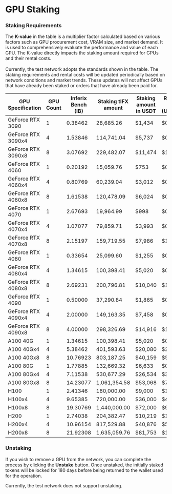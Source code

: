 # GPU Staking

### **Staking Requirements**

The **K-value** in the table is a multiplier factor calculated based on various factors such as GPU procurement cost, VRAM size, and market demand. It is used to comprehensively evaluate the performance and value of each GPU. The K-value directly impacts the staking amount required for GPUs and their rental costs. \
\
Currently, the test network adopts the standards shown in the table. The staking requirements and rental costs will be updated periodically based on network conditions and market trends. These updates will not affect GPUs that have already been staked or orders that have already been paid for.

<table><thead><tr><th width="193">GPU Specification</th><th width="110">GPU Count</th><th>Inferix Bench (IB)</th><th width="120">Staking tIFX amount</th><th>Staking amount in USDT</th><th>Renting Price (USDT/h)</th></tr></thead><tbody><tr><td>GeForce RTX 3090</td><td>1</td><td>0.38462</td><td>28,685.26</td><td>$1,434</td><td>$0.2</td></tr><tr><td>GeForce RTX 3090x4</td><td>4</td><td>1.53846</td><td>114,741.04</td><td>$5,737</td><td>$0.8</td></tr><tr><td>GeForce RTX 3090x8</td><td>8</td><td>3.07692</td><td>229,482.07</td><td>$11,474</td><td>$1.6</td></tr><tr><td>GeForce RTX 4060</td><td>1</td><td>0.20192</td><td>15,059.76</td><td>$753</td><td>$0.1</td></tr><tr><td>GeForce RTX 4060x4</td><td>4</td><td>0.80769</td><td>60,239.04</td><td>$3,012</td><td>$0.4</td></tr><tr><td>GeForce RTX 4060x8</td><td>8</td><td>1.61538</td><td>120,478.09</td><td>$6,024</td><td>$0.8</td></tr><tr><td>GeForce RTX 4070</td><td>1</td><td>2.67693</td><td>19,964.99</td><td>$998</td><td>$0.13</td></tr><tr><td>GeForce RTX 4070x4</td><td>4</td><td>1.07077</td><td>79,859.71</td><td>$3,993</td><td>$0.53</td></tr><tr><td>GeForce RTX 4070x8</td><td>8</td><td>2.15197</td><td>159,719.55</td><td>$7,986</td><td>$1.07</td></tr><tr><td>GeForce RTX 4080</td><td>1</td><td>0.33654</td><td>25,099.60</td><td>$1,255</td><td>$0.17</td></tr><tr><td>GeForce RTX 4080x4</td><td>4</td><td>1.34615</td><td>100,398.41</td><td>$5,020</td><td>$0.67</td></tr><tr><td>GeForce RTX 4080x8</td><td>8</td><td>2.69231</td><td>200,796.81</td><td>$10,040</td><td>$1.34</td></tr><tr><td>GeForce RTX 4090</td><td>1</td><td>0.50000</td><td>37,290.84</td><td>$1,865</td><td>$0.25</td></tr><tr><td>GeForce RTX 4090x4</td><td>4</td><td>2.00000</td><td>149,163.35</td><td>$7,458</td><td>$0.99</td></tr><tr><td>GeForce RTX 4090x8</td><td>8</td><td>4.00000</td><td>298,326.69</td><td>$14,916</td><td>$1.99</td></tr><tr><td>A100 40G</td><td>1</td><td>1.34615</td><td>100,398.41</td><td>$5,020</td><td>$0.67</td></tr><tr><td>A100 40Gx4</td><td>4</td><td>5.38462</td><td>401,593.63</td><td>$20,080</td><td>$2.68</td></tr><tr><td>A100 40Gx8</td><td>8</td><td>10.76923</td><td>803,187.25</td><td>$40,159</td><td>$5.36</td></tr><tr><td>A100 80G</td><td>1</td><td>1.77885</td><td>132,669.32</td><td>$6,633</td><td>$0.88</td></tr><tr><td>A100 80Gx4</td><td>4</td><td>7.11538</td><td>530,677.29</td><td>$26,534</td><td>$3.54</td></tr><tr><td>A100 80Gx8</td><td>8</td><td>14.23077</td><td>1,061,354.58</td><td>$53,068</td><td>$7.08</td></tr><tr><td>H100</td><td>1</td><td>2.41346</td><td>180,000.00</td><td>$9,000</td><td>$1.2</td></tr><tr><td>H100x4</td><td>4</td><td>9.65385</td><td>720,000.00</td><td>$36,000</td><td>$4.8</td></tr><tr><td>H100x8</td><td>8</td><td>19.30769</td><td>1,440,000.00</td><td>$72,000</td><td>$9.6</td></tr><tr><td>H200</td><td>1</td><td>2.74038</td><td>204,382.47</td><td>$10,219</td><td>$1.36</td></tr><tr><td>H200x4</td><td>4</td><td>10.96154</td><td>817,529.88</td><td>$40,876</td><td>$5.45</td></tr><tr><td>H200x8</td><td>8</td><td>21.92308</td><td>1,635,059.76</td><td>$81,753</td><td>$10.9</td></tr></tbody></table>

### **Unstaking**&#x20;

If you wish to remove a GPU from the network, you can complete the process by clicking the **Unstake** button. Once unstaked, the initially staked tokens will be locked for 180 days before being returned to the wallet used for the operation.&#x20;

Currently, the test network does not support unstaking.
